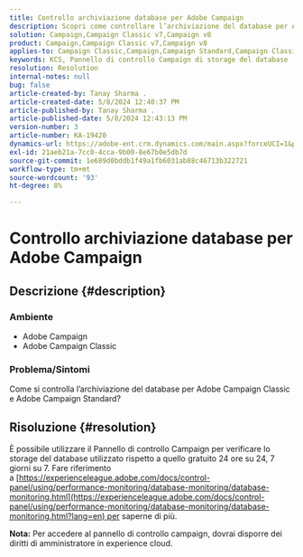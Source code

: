 ```yaml
---
title: Controllo archiviazione database per Adobe Campaign
description: Scopri come controllare l’archiviazione del database per Adobe Campaign Classic e Adobe Campaign Standard.
solution: Campaign,Campaign Classic v7,Campaign v8
product: Campaign,Campaign Classic v7,Campaign v8
applies-to: Campaign Classic,Campaign,Campaign Standard,Campaign Classic v7,Campaign v8
keywords: KCS, Pannello di controllo Campaign di storage del database
resolution: Resolution
internal-notes: null
bug: false
article-created-by: Tanay Sharma .
article-created-date: 5/8/2024 12:40:37 PM
article-published-by: Tanay Sharma .
article-published-date: 5/8/2024 12:43:13 PM
version-number: 3
article-number: KA-19420
dynamics-url: https://adobe-ent.crm.dynamics.com/main.aspx?forceUCI=1&pagetype=entityrecord&etn=knowledgearticle&id=70a9e325-380d-ef11-9f8a-6045bd026dc7
exl-id: 21aeb21a-7cc0-4cca-9b00-8e67b0e5db7d
source-git-commit: 1e689d0bddb1f49a1fb6031ab88c46713b322721
workflow-type: tm+mt
source-wordcount: '93'
ht-degree: 8%

---
```


# Controllo archiviazione database per Adobe Campaign

## Descrizione {#description}


### Ambiente

- Adobe Campaign
- Adobe Campaign Classic


### Problema/Sintomi

Come si controlla l’archiviazione del database per Adobe Campaign Classic e Adobe Campaign Standard?


## Risoluzione {#resolution}


È possibile utilizzare il Pannello di controllo Campaign per verificare lo storage del database utilizzato rispetto a quello gratuito 24 ore su 24, 7 giorni su 7. Fare riferimento a [https://experienceleague.adobe.com/docs/control-panel/using/performance-monitoring/database-monitoring/database-monitoring.html](https://experienceleague.adobe.com/docs/control-panel/using/performance-monitoring/database-monitoring/database-monitoring.html?lang=en) per saperne di più.

<b>Nota:</b> Per accedere al pannello di controllo campaign, dovrai disporre dei diritti di amministratore in experience cloud.
